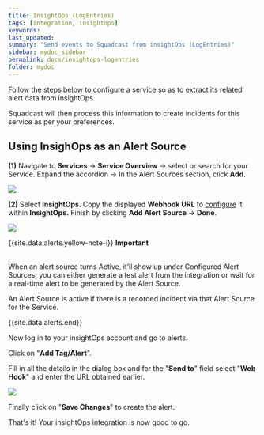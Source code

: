 ```yaml
---
title: InsightOps (LogEntries)
tags: [integration, insightops]
keywords: 
last_updated: 
summary: "Send events to Squadcast from insightOps (LogEntries)"
sidebar: mydoc_sidebar
permalink: docs/insightops-logentries
folder: mydoc
---
```


Follow the steps below to configure a service so as to extract its related alert data from insightOps.
 
Squadcast will then process this information to create incidents for this service as per your preferences.

## Using InsighOps as an Alert Source

**(1)** Navigate to **Services** -> **Service Overview** -> select or search for your Service. Expand the accordion -> In the Alert Sources section, click **Add**.

![](<images/Alert_Sources.png>)

**(2)** Select **InsightOps**. Copy the displayed **Webhook URL** to [configure](insightops-logentries#in-insightops) it within **InsightOps.** Finish by clicking **Add Alert Source** -> **Done**.

![](<images/InsightOps.png>)

{{site.data.alerts.yellow-note-i}}
<b>Important</b><br/><br/>
<p>When an alert source turns Active, it’ll show up under Configured Alert Sources, you can either generate a test alert from the integration or wait for a real-time alert to be generated by the Alert Source.</p>
<p>An Alert Source is active if there is a recorded incident via that Alert Source for the Service.</p>
{{site.data.alerts.end}}

Now log in to your insightOps account and go to alerts.

Click on "**Add Tag/Alert**".

Fill in all the details in the dialog box and for the "**Send to**" field select "**Web Hook**" and enter the URL obtained earlier.

![](images/insightops_2.png)

Finally click on "**Save Changes**" to create the alert.

That's it! Your insightOps integration is now good to go.